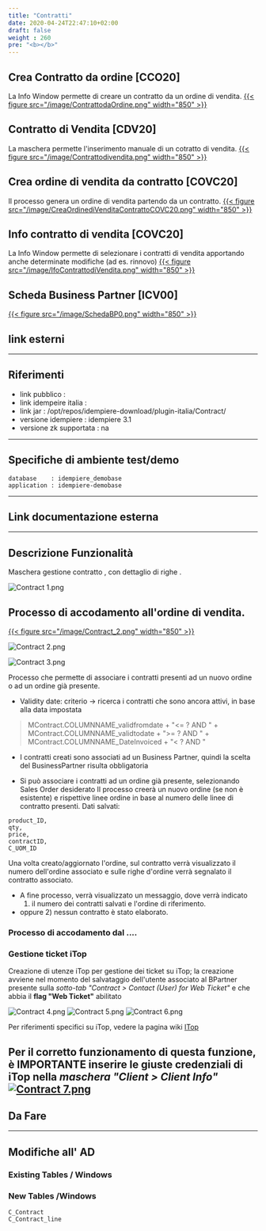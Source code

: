```yaml
---
title: "Contratti"
date: 2020-04-24T22:47:10+02:00
draft: false
weight : 260
pre: "<b></b>"
---
```



## Crea Contratto da ordine [CCO20]
La Info Window permette di creare un contratto da un ordine di vendita. 
[{{< figure src="/image/ContrattodaOrdine.png"  width="850"  >}}](/image/ContrattodaOrdine.png)
## Contratto di Vendita [CDV20]
La maschera permette l'inserimento manuale di un cotratto di vendita.
[{{< figure src="/image/Contrattodivendita.png"  width="850"  >}}](/image/Contrattodivendita.png)
## Crea ordine di vendita da contratto [COVC20]
Il processo genera un ordine di vendita partendo da un contratto.
[{{< figure src="/image/CreaOrdinediVenditaContrattoCOVC20.png"  width="850"  >}}](/image/CreaOrdinediVenditaContrattoCOVC20.png)
## Info contratto di vendita [COVC20]
La Info Window permette di selezionare i contratti di vendita apportando anche determinate modifiche (ad es. rinnovo)
[{{< figure src="/image/IfoContrattodiVendita.png"  width="850"  >}}](/image/IfoContrattodiVendita.png)
## Scheda Business Partner [ICV00]
[{{< figure src="/image/SchedaBP0.png"  width="850"  >}}](/image/SchedaBP0.png)


## link esterni
---

## Riferimenti

- link pubblico  :
- link idempeire italia  :
- link jar  : /opt/repos/idempiere-download/plugin-italia/Contract/
- versione idempiere  : idempiere 3.1
- versione zk supportata : na

---

## Specifiche di ambiente test/demo
```
database    : idempiere_demobase
application : idempiere-demobase
```
---

## Link documentazione esterna
---
## Descrizione Funzionalità

Maschera gestione contratto , con dettaglio di righe .

![Contract 1.png](/image/Contract_1.png)

## Processo di accodamento all'ordine di vendita.

[{{< figure src="/image/Contract_2.png"  width="850"  >}}](/image/Contract_2.png)



![Contract 2.png](/image/Contract_2.png)

![Contract 3.png](/image/Contract_3.png)


 Processo che permette di associare i contratti presenti ad un nuovo ordine o ad un ordine già presente.

- Validity date: criterio → ricerca i contratti che sono ancora attivi, in base alla data impostata

> MContract.COLUMNNAME_validfromdate + "<= ? AND " +
>  MContract.COLUMNNAME_validtodate + ">= ? AND " +
>  MContract.COLUMNNAME_DateInvoiced + "< ? AND "

- I contratti creati sono associati ad un Business Partner, quindi la scelta del BusinessPartner risulta obbligatoria

- Si può associare i contratti ad un ordine già presente, selezionando Sales Order desiderato
Il processo creerà un nuovo ordine (se non è esistente) e rispettive  linee ordine in base al numero delle linee di contratto presenti.
 Dati salvati:
```
product_ID, 
qty, 
price, 
contractID, 
C_UOM_ID
```
Una volta creato/aggiornato l'ordine, sul contratto verrà  visualizzato il numero dell'ordine associato e sulle righe d'ordine  verrà segnalato il contratto associato.
- A fine processo, verrà visualizzato un messaggio, dove verrà indicato
  1) il numero dei contratti salvati e l'ordine di riferimento.
- oppure
  2) nessun contratto è stato elaborato.
### Processo di accodamento dal ....
### Gestione ticket iTop

Creazione di utenze iTop per gestione dei ticket su iTop; la  creazione avviene nel momento del salvataggio dell'utente associato al  BPartner presente sulla *sotto-tab "Contract > Contact (User) for Web Ticket"* e che abbia il **flag "Web Ticket"** abilitato
 
![Contract 4.png](/image/Contract_4.png)
![Contract 5.png](/image/Contract_5.png)
![Contract 6.png](/image/Contract_6.png)

 Per riferimenti specifici su iTop, vedere la pagina wiki [ITop](http://192.168.178.102/index.php/ITop)
 
 Per il corretto funzionamento di questa funzione, è IMPORTANTE inserire le giuste credenziali di iTop nella *maschera "Client > Client Info"*
 [![Contract 7.png](http://192.168.178.102/images/thumb/e/ee/Contract_7.png/1050px-Contract_7.png)](http://192.168.178.102/index.php/File:Contract_7.png)
---
## Da Fare
---
## Modifiche all' AD
### Existing Tables / Windows
### New Tables /Windows

```
C_Contract
C_Contract_line
```
